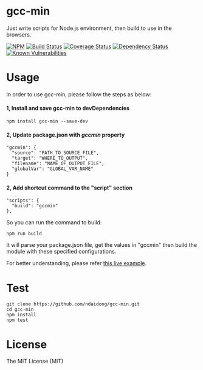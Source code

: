 # gcc-min
Just write scripts for Node.js environment, then build to use in the browsers.

[![NPM](https://badge.fury.io/js/gcc-min.svg)](https://badge.fury.io/js/gcc-min)
[![Build Status](https://travis-ci.org/ndaidong/gcc-min.svg?branch=master)](https://travis-ci.org/ndaidong/gcc-min)
[![Coverage Status](https://coveralls.io/repos/github/ndaidong/gcc-min/badge.svg?branch=master)](https://coveralls.io/github/ndaidong/gcc-min?branch=master)
[![Dependency Status](https://gemnasium.com/badges/github.com/ndaidong/gcc-min.svg)](https://gemnasium.com/github.com/ndaidong/gcc-min)
[![Known Vulnerabilities](https://snyk.io/test/npm/gcc-min/badge.svg)](https://snyk.io/test/npm/gcc-min)


# Usage

In order to use gcc-min, please follow the steps as below:

#### 1, Install and save gcc-min to devDependencies

```
npm install gcc-min --save-dev
```

#### 2, Update package.json with *gccmin* property

```
"gccmin": {
  "source": "PATH_TO_SOURCE_FILE",
  "target": "WHERE_TO_OUTPUT",
  "filename": "NAME_OF_OUTPUT_FILE",
  "globalVar": "GLOBAL_VAR_NAME"
}
```

#### 2, Add shortcut command to the "script" section

```
"scripts": {
  "build": "gccmin"
},
```

So you can run the command to build:

```
npm run build
```

It will parse your package.json file, get the values in "gccmin" then build the module with these specified configurations.


For better understanding, please refer [this live example](https://github.com/ndaidong/bellajs/blob/master/package.json).


# Test

```
git clone https://github.com/ndaidong/gcc-min.git
cd gcc-min
npm install
npm test
```

# License

The MIT License (MIT)
